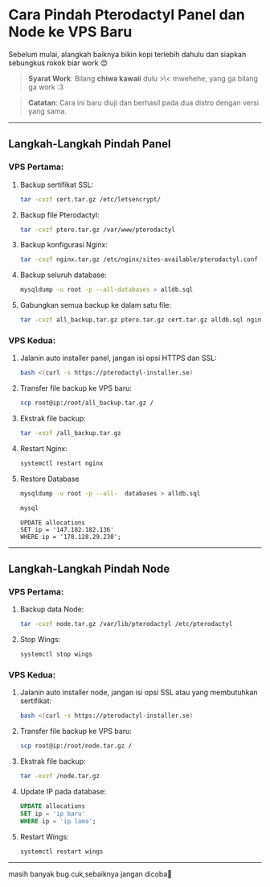 # **Cara Pindah Pterodactyl Panel dan Node ke VPS Baru**

Sebelum mulai, alangkah baiknya bikin kopi terlebih dahulu dan siapkan sebungkus rokok biar work 😊

> **Syarat Work**: Bilang **chiwa kawaii** dulu >\\< mwehehe, yang ga bilang ga work :3

> **Catatan**: Cara ini baru diuji dan berhasil pada dua distro dengan versi yang sama.

---

## **Langkah-Langkah Pindah Panel**

### **VPS Pertama:**

1. Backup sertifikat SSL:
    ```bash
    tar -cvzf cert.tar.gz /etc/letsencrypt/
    ```

2. Backup file Pterodactyl:
    ```bash
    tar -cvzf ptero.tar.gz /var/www/pterodactyl
    ```

3. Backup konfigurasi Nginx:
    ```bash
    tar -cvzf nginx.tar.gz /etc/nginx/sites-available/pterodactyl.conf
    ```

4. Backup seluruh database:
    ```bash
    mysqldump -u root -p --all-databases > alldb.sql
    ```

5. Gabungkan semua backup ke dalam satu file:
    ```bash
    tar -cvzf all_backup.tar.gz ptero.tar.gz cert.tar.gz alldb.sql nginx.tar.gz
    ```

### **VPS Kedua:**

1. Jalanin auto installer panel, jangan isi opsi HTTPS dan SSL:
    ```bash
    bash <(curl -s https://pterodactyl-installer.se)
    ```

2. Transfer file backup ke VPS baru:
    ```bash
    scp root@ip:/root/all_backup.tar.gz /
    ```

3. Ekstrak file backup:
    ```bash
    tar -xvzf /all_backup.tar.gz
    ```

4. Restart Nginx:
    ```bash
    systemctl restart nginx
    ```
5. Restore Database
    ```bash
    mysqldump -u root -p --all-  databases > alldb.sql
    ```
    ```bash
    mysql
    ```
    ```mysql
    UPDATE allocations
    SET ip = '147.182.182.136'
    WHERE ip = '178.128.29.230';
    ```
---

## **Langkah-Langkah Pindah Node**

### **VPS Pertama:**

1. Backup data Node:
    ```bash
    tar -cvzf node.tar.gz /var/lib/pterodactyl /etc/pterodactyl
    ```

2. Stop Wings:
    ```bash
    systemctl stop wings
    ```

### **VPS Kedua:**

1. Jalanin auto installer node, jangan isi opsi SSL atau yang membutuhkan sertifikat:
    ```bash
    bash <(curl -s https://pterodactyl-installer.se)
    ```

2. Transfer file backup ke VPS baru:
    ```bash
    scp root@ip:/root/node.tar.gz /
    ```

3. Ekstrak file backup:
    ```bash
    tar -xvzf /node.tar.gz
    ```

4. Update IP pada database:
    ```sql
    UPDATE allocations
    SET ip = 'ip baru'
    WHERE ip = 'ip lama';
    ```

5. Restart Wings:
    ```bash
    systemctl restart wings
    ```

---

masih banyak bug cuk,sebaiknya jangan dicoba🗿
